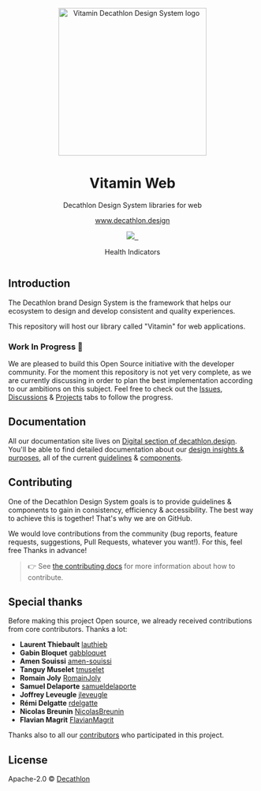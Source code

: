 <p align="center">
  <img
    width="300px"
    src="https://user-images.githubusercontent.com/9600228/102414461-e3b92b00-3ff6-11eb-9c96-5f37c4d5e02c.png"
    alt="Vitamin Decathlon Design System logo" />
</p>

<h1 align="center">Vitamin Web</h1>

<p align="center">Decathlon Design System libraries for web</p>

<p align="center"><a href="https://www.decathlon.design">www.decathlon.design</a>

<p align="center">
  <a aria-label="contributors graph" href="https://github.com/decathlon/vitamin-web/graphs/contributors">
    <img src="https://img.shields.io/github/contributors/decathlon/vitamin-web.svg">
  </a>
  <a aria-label="last commit" href="https://github.com/decathlon/vitamin-web/commits/main">
    <img alt="" src=
  "https://img.shields.io/github/last-commit/decathlon/vitamin-web.svg">
  </a>
  <a aria-label="license" href="https://github.com/decathlon/vitamin-web/blob/main/LICENSE">
    <img src="https://img.shields.io/github/license/decathlon/vitamin-web.svg" alt="">
  </a>
</p>

<p align="center">Health Indicators</p>

<p align="center">
  <a aria-label="sonarcloud" href="https://sonarcloud.io/dashboard?id=Decathlon_vitamin-web">
    <img src="https://sonarcloud.io/api/project_badges/measure?project=Decathlon_vitamin-web&metric=alert_status" alt="">
  </a>
</p>

## Introduction

The Decathlon brand Design System is the framework that helps our ecosystem to design and develop consistent and quality experiences.

This repository will host our library called "Vitamin" for web applications.

### Work In Progress :construction:

We are pleased to build this Open Source initiative with the developer community. For the moment this repository is not yet very complete, as we are currently discussing in order to plan the best implementation according to our ambitions on this subject.
Feel free to check out the [Issues](https://github.com/Decathlon/vitamin-web/issues), [Discussions](https://github.com/Decathlon/vitamin-web/discussions) & [Projects](https://github.com/Decathlon/vitamin-web/projects) tabs to follow the progress.

## Documentation

All our documentation site lives on [Digital section of decathlon.design](https://www.decathlon.design/726f8c765/p/07d981-hello-world-).
You'll be able to find detailed documentation about our [design insights & purposes](https://www.decathlon.design/726f8c765/p/6669a2-design-insights--purposes),
all of the current [guidelines](https://www.decathlon.design/726f8c765/p/189012-logo/b/05184a) & [components](https://www.decathlon.design/726f8c765/p/324e98-component-status).

## Contributing

One of the Decathlon Design System goals is to provide guidelines & components to gain in consistency, efficiency & accessibility. The best way to achieve this is together!
That's why we are on GitHub.

We would love contributions from the community (bug reports, feature requests, suggestions, Pull Requests, whatever you want!).
For this, feel free Thanks in advance!

> 👉 See [the contributing docs](CONTRIBUTING.md) for more information about how to contribute.

## Special thanks

Before making this project Open source, we already received contributions from core contributors. Thanks a lot:

* **Laurent Thiebault**  [lauthieb](https://github.com/lauthieb)
* **Gabin Bloquet** [gabbloquet](https://github.com/gabbloquet)
* **Amen Souissi** [amen-souissi](https://github.com/amen-souissi)
* **Tanguy Muselet** [tmuselet](https://github.com/tmuselet)
* **Romain Joly** [RomainJoly](https://github.com/RomainJoly)
* **Samuel Delaporte** [samueldelaporte](https://github.com/samueldelaporte)
* **Joffrey Leveugle** [jleveugle](https://github.com/jleveugle)
* **Rémi Delgatte** [rdelgatte](https://github.com/rdelgatte)
* **Nicolas Breunin** [NicolasBreunin](https://github.com/NicolasBreunin)
* **Flavian Magrit** [FlavianMagrit](https://github.com/FlavianMagrit)

Thanks also to all our [contributors](https://github.com/Decathlon/vitamin-web/graphs/contributors) who participated in this project.

## License

Apache-2.0 © [Decathlon](https://github.com/Decathlon)
